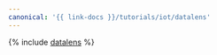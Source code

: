 ```yaml
---
canonical: '{{ link-docs }}/tutorials/iot/datalens'
---
```


{% include [datalens](../../_tutorials/applied/datalens.md) %}